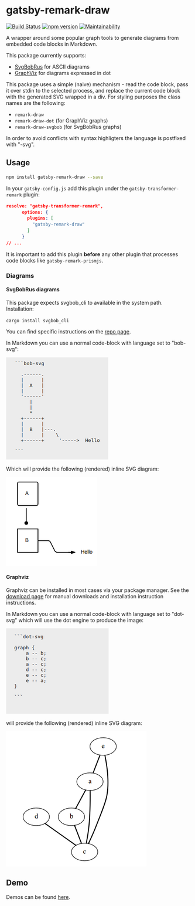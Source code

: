 # gatsby-remark-draw

[![Build Status](https://travis-ci.org/rhanekom/gatsby-remark-draw.svg?branch=master)](https://travis-ci.org/rhanekom/gatsby-remark-draw) [![npm version](https://badge.fury.io/js/gatsby-remark-draw.svg)](https://badge.fury.io/js/gatsby-remark-draw) [![Maintainability](https://api.codeclimate.com/v1/badges/2e9b9d150896cc215080/maintainability)](https://codeclimate.com/github/rhanekom/gatsby-remark-draw/maintainability)

A wrapper around some popular graph tools to generate diagrams from embedded code blocks in Markdown.

This package currently supports:

-   [SvgBobRus][bobrus] for ASCII diagrams
-   [GraphViz][graphviz] for diagrams expressed in dot

This package uses a simple (naive) mechanism - read the code block, pass it over stdin to the selected process, and replace the current code block with the generated SVG wrapped in a div.  For styling purposes the class names are the following:

-   `remark-draw`
-   `remark-draw-dot` (for GraphViz graphs)
-   `remark-draw-svgbob` (for SvgBobRus graphs)

In order to avoid conflicts with syntax highligters the language is postfixed with "-svg".

## Usage

```bash
npm install gatsby-remark-draw --save
```

In your `gatsby-config.js` add this plugin under the `gatsby-transformer-remark` plugin:

```json
resolve: "gatsby-transformer-remark",
      options: {
        plugins: [
          "gatsby-remark-draw"
        ]
      }
// ...
```

It is important to add this plugin **before** any other plugin that processes code blocks like `gatsby-remark-prismjs`.

### Diagrams

#### SvgBobRus diagrams

This package expects svgbob_cli to available in the system path.  Installation:

`cargo install svgbob_cli`

You can find specific instructions on the [repo page][bobrus].

In Markdown you can use a normal code-block with language set to "bob-svg":

![Bob markup](bob-markup.png)

Which will provide the following (rendered) inline SVG diagram:

![Bob diagram](bobrus.png)

#### Graphviz

Graphviz can be installed in most cases via your package manager.  See the [download page][graphviz-download] for manual downloads and installation instruction instructions.

In Markdown you can use a normal code-block with language set to "dot-svg" which will use the dot engine to produce the image:

![Graphviz markup](graphviz-markup.png)

will provide the following (rendered) inline SVG diagram:

![Graphviz output](graphviz.png)

## Demo

Demos can be found [here](https://rhanekom.github.io/gatsby-remark-draw-demo/).

[bobrus]: https://github.com/ivanceras/svgbobrus

[graphviz]: https://www.graphviz.org/

[graphviz-download]: https://www.graphviz.org/download/
